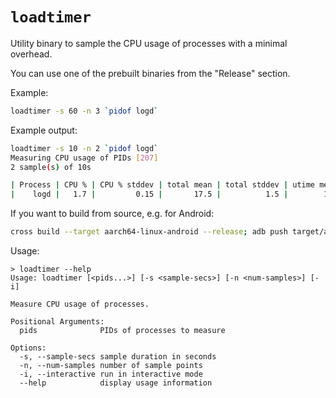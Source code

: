 # `loadtimer`

Utility binary to sample the CPU usage of processes with a minimal overhead.

You can use one of the prebuilt binaries from the "Release" section.

Example:

```bash
loadtimer -s 60 -n 3 `pidof logd`
```

Example output:

```bash
loadtimer -s 10 -n 2 `pidof logd`
Measuring CPU usage of PIDs [207]
2 sample(s) of 10s

| Process | CPU % | CPU % stddev | total mean | total stddev | utime mean | stime mean |
|    logd |   1.7 |         0.15 |       17.5 |          1.5 |        1.5 |       16.0 |
```

If you want to build from source, e.g. for Android:

```bash
cross build --target aarch64-linux-android --release; adb push target/aarch64-linux-android/release/loadtimer /system/bin/; adb shell chmod a+x /system/bin/loadtimer
```

Usage:

```
> loadtimer --help
Usage: loadtimer [<pids...>] [-s <sample-secs>] [-n <num-samples>] [-i]

Measure CPU usage of processes.

Positional Arguments:
  pids              PIDs of processes to measure

Options:
  -s, --sample-secs sample duration in seconds
  -n, --num-samples number of sample points
  -i, --interactive run in interactive mode
  --help            display usage information
```
